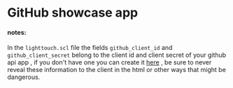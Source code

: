 # GitHub showcase app

#### notes:

In the `lighttouch.scl` file the fields `github_client_id` and `github_client_secret` belong to the client id and client secret of your github api app , if you don't have one you can create it [here](https://github.com/settings/developers) , be sure to never reveal these information to the client in the html or other ways that might be dangerous.
